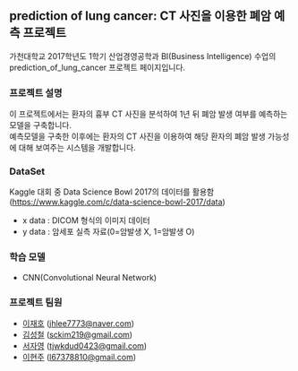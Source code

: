## prediction of lung cancer: CT 사진을 이용한 폐암 예측 프로젝트 

가천대학교 2017학년도 1학기 산업경영공학과 BI(Business Intelligence) 수업의 prediction_of_lung_cancer 프로젝트 페이지입니다.

### 프로젝트 설명

이 프로젝트에서는 환자의 흉부 CT 사진을 분석하여 1년 뒤 폐암 발생 여부를 예측하는 모델을 구축합니다. <br>
예측모델을 구축한 이후에는 환자의 CT 사진을 이용하여 해당 환자의 폐암 발생 가능성에 대해 보여주는 시스템을 개발합니다.

### DataSet
Kaggle 대회 중 Data Science Bowl 2017의 데이터를 활용함 (https://www.kaggle.com/c/data-science-bowl-2017/data)
 - x data : DICOM 형식의 이미지 데이터 
 - y data : 암세포 실측 자료(0=암발생 X, 1=암발생 O)

### 학습 모델
 - CNN(Convolutional Neural Network)

### 프로젝트 팀원

- [이재호](https://github.com/antmna) (jhlee7773@naver.com)
- [김성철](https://github.com/SeongCheol-Kim) (sckim219@gmail.com)
- [서자영](https://github.com/jayoungseo) (tjwkdud0423@gmail.com)
- [이현주](https://github.com/hyoenju) (l67378810@gmail.com)
